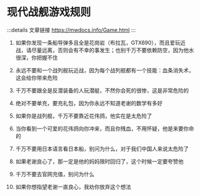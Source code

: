 # 现代战舰游戏规则
:::details 文章链接
https://mwdocs.info/Game.html
:::
1. 如果你发现一条船导弹多且全是花岗岩（布拉瓦，GTX690），而且爱玩近战，请尽量远离，否则会有不幸的事发生；也别千万不要依赖防空，因为他水很深，你把握不住

2. 永远不要和一个战列舰玩近战，因为每个战列舰都有一个技能：血条消失术，这会给你带来危险

3. 千万不要跟全是反潜装备的人玩潜艇，不然你会死的很惨，这是非常危险的

4. 绝对不要单充，要充礼包，因为你永远不知道老谢的数学有多好

5. 如果你是战列舰，千万不要靠近花伟鸽，他实在是太危险了

6. 当你看到一个可爱的花伟鸽向你冲来，而且你残血，不用怀疑，他是来要你命的

7. 千万不要用日本语言看日本船，别问为什么，对于我们中国人来说太危险了

8. 如果老谢良心了，那一定是他的妈妈限时回归了，这个时候一定要夸赞他

9. 千万不要去官网充值，别问为什么

10. 如果你想指望老谢一直良心，我劝你放弃这个想法